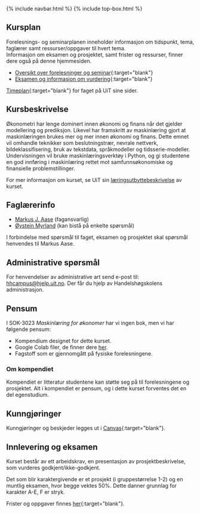 {% include navbar.html %}  {% include top-box.html %}

## Kursplan  
Forelesnings- og seminarplanen inneholder informasjon om tidspunkt, tema, faglærer samt ressurser/oppgaver til hvert tema.  
Informasjon om eksamen og prosjektet, samt frister og ressurser, finner dere også på denne hjemmesiden.  

- [Oversikt over forelesninger og seminar](forelesningsplan.html){:target="blank"}
- [Eksamen og informasjon om vurdering](eksamen.html){:target="blank"}   


[Timeplan](https://timeplan.uit.no/emne_timeplan.php?sem=25v&module=SOK-3023-1){:target="blank"} for faget på UiT sine sider.


## Kursbeskrivelse 
Økonometri har lenge dominert innen økonomi og finans når det gjelder modellering og prediksjon. Likevel har framskritt av maskinlæring gjort at maskinlæringen brukes mer og mer innen økonomi og finans. Dette emnet vil omhandle teknikker som beslutningstrær, nevrale nettverk, bildeklassifisering, bruk av tekstdata, språkmodeller og tidsserie-modeller.
Undervisningen vil bruke maskinlæringsverktøy i Python, og gi studentene en god innføring i maskinlæring rettet mot samfunnsøkonomiske og finansielle problemstillinger.

For mer informasjon om kurset, se UiT sin [læringsutbyttebeskrivelse](https://uit.no/utdanning/emner/emne/859436/sok-3023) av kurset.

## Faglærerinfo  
- [Markus J. Aase](https://uit.no/ansatte/person?p_document_id=844489&p_dimension_id=88163) (fagansvarlig)
- [Øystein Myrland](https://uit.no/ansatte/oystein.myrland) (kan bistå på enkelte spørsmål)

I forbindelse med spørsmål til faget, eksamen og prosjektet skal spørsmål henvendes til Markus Aase. 

## Administrative spørsmål
For henvendelser av administrative art send e-post til: <hhcampus@hjelp.uit.no>. Der får du hjelp av Handelshøgskolens administrasjon.

## Pensum
I SOK-3023 *Maskinlæring for økonomer* har vi ingen bok, men vi har følgende pensum:
* Kompendium designet for dette kurset.
* Google Colab filer, de finner dere [her](https://github.com/uit-sok-3023-v25/uit-sok-3023-v25.github.io/tree/main/notebooks).
* Fagstoff som er gjennomgått på fysiske forelesningene.

### Om kompendiet
Kompendiet er litteratur studentene kan støtte seg på til forelesningene og prosjektet. Alt i kompendiet er pensum, og i dette kurset forventes det en del egenstudium.

## Kunngjøringer  
Kunngjøringer og beskjeder legges ut i [Canvas](https://uit.instructure.com/){:target="blank"}.

## Innlevering og eksamen  
Kurset består av ett arbeidskrav, en presentasjon av prosjektbeskrivelse, som vurderes godkjent/ikke-godkjent. 

Det som blir karaktergivende er et prosjekt (i gruppestørrelse 1-2) og en muntlig eksamen, hvor begge vektes 50%. Dette danner grunnlag for karakter A-E, F er stryk.

Frister og oppgaver finnes [her](eksamen.html){:target="blank"}.    
